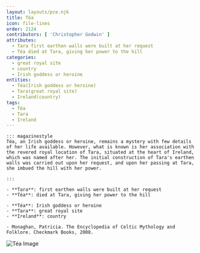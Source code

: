 ```yaml
---
layout: layouts/pce.njk
title: Téa
icon: file-lines
order: 2124
contributors: [ 'Christopher Godwin' ]
attributes:
  - Tara first earthen walls were built at her request
  - Téa died at Tara, giving her power to the hill
categories:
  - great royal site
  - country
  - Irish goddess or heroine
entities:
  - Téa(Irish goddess or heroine)
  - Tara(great royal site)
  - Ireland(country)
tags:
  - Téa
  - Tara
  - Ireland
---
```

``` tab [group1:Info]
::: magazinestyle
Téa, an Irish goddess or heroine, remains a mystery with few details of her life available. However, what is known is her association with the revered royal location of Tara, situated at the heart of Ireland, which was named after her. The initial construction of Tara's earthen walls was carried out upon her request, and upon her passing at Tara, she imbued the hill with her power.

:::
```
``` tab [group1:Attributes]
- **Tara**: first earthen walls were built at her request
- **Téa**: died at Tara, giving her power to the hill
```
``` tab [group1:Entities]
- **Téa**: Irish goddess or heroine
- **Tara**: great royal site
- **Ireland**: country
```
``` tab [group1:Sources]
- Monaghan, Patricia. The Encyclopedia of Celtic Mythology and Folklore. Checkmark Books, 2008.
```
![Téa Image]([None])
